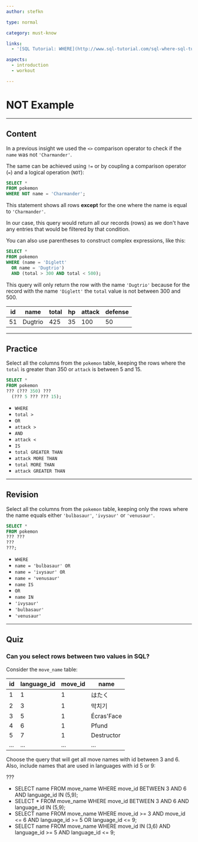 ```yaml
---
author: stefkn

type: normal

category: must-know

links:
  - '[SQL Tutorial: WHERE](http://www.sql-tutorial.com/sql-where-sql-tutorial/){website}'

aspects:
  - introduction
  - workout

---
```


# NOT Example

---
## Content

In a previous insight we used the `<>` comparison operator to check if the `name` was not `'Charmander'`. 

The same can be achieved using `!=` or by coupling a comparison operator (`=`) and a logical operation (`NOT`):

```sql
SELECT *
FROM pokemon
WHERE NOT name = 'Charmander';
```

This statement shows all rows **except** for the one where the name is equal to `'Charmander'`.

In our case, this query would return all our records (rows) as we don't have any entries that would be filtered by that condition.

You can also use parentheses to construct complex expressions, like this:

```sql
SELECT *
FROM pokemon
WHERE (name = 'Diglett'
  OR name = 'Dugtrio')
  AND (total > 300 AND total < 500);
```

This query will only return the row with the name `'Dugtrio'` because for the record with the name `'Diglett'` the `total` value is not between 300 and 500.

| id | name    | total | hp | attack | defense |
|----|---------|-------|----|--------|---------|
| 51 | Dugtrio | 425   | 35 | 100    | 50      |

---
## Practice

Select all the columns from the `pokemon` table, keeping the rows where the `total` is greater than 350 or `attack` is between 5 and 15.

```sql
SELECT * 
FROM pokemon
??? (??? 350) ???
  (??? 5 ??? ??? 15); 
```

* `WHERE`
* `total >`
* `OR`
* `attack >`
* `AND`
* `attack <`
* `IS`
* `total GREATER THAN`
* `attack MORE THAN`
* `total MORE THAN`
* `attack GREATER THAN`

---
## Revision

Select all the columns from the `pokemon` table, keeping only the rows where the name equals either `'bulbasaur'`, `'ivysaur'` or `'venusaur'`.

```sql
SELECT *
FROM pokemon
??? ???
???
???;
```

* `WHERE`
* `name = 'bulbasaur' OR`
* `name = 'ivysaur' OR`
* `name = 'venusaur'`
* `name IS`
* `OR`
* `name IN`
* `'ivysaur'`
* `'bulbasaur'`
* `'venusaur'`

---
## Quiz 
### Can you select rows between two values in SQL?
Consider the `move_name` table:

| id  | language_id | move_id | name       |
|-----|-------------|---------|------------|
| 1   | 1           | 1       | はたく     |
| 2   | 3           | 1       | 막치기     |
| 3   | 5           | 1       | Écras'Face |
| 4   | 6           | 1       | Pfund      |
| 5   | 7           | 1       | Destructor |
| ... | ...         | ...     | ...        |

Choose the query that will get all move names with id between 3 and 6. Also, include names that are used in languages with id 5 or 9:

???

* SELECT name FROM move_name WHERE move_id BETWEEN 3 AND 6 AND language_id IN (5,9);
* SELECT * FROM move_name WHERE move_id BETWEEN 3 AND 6 AND language_id IN (5,9);
* SELECT name FROM move_name WHERE move_id >= 3 AND move_id <= 6 AND language_id >= 5 OR language_id <= 9;
* SELECT name FROM move_name WHERE move_id IN (3,6) AND language_id >= 5 AND language_id <= 9;